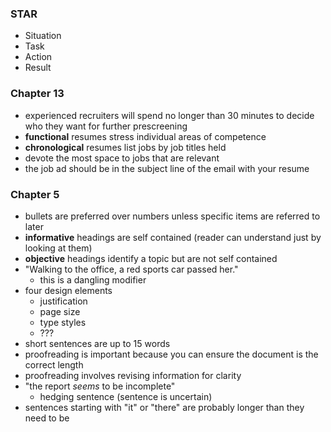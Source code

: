 ### STAR
- Situation
- Task
- Action
- Result
### Chapter 13
- experienced recruiters will spend no longer than 30 minutes to decide who they want for further prescreening
- **functional** resumes stress individual areas of competence
- **chronological** resumes list jobs by job titles held
- devote the most space to jobs that are relevant
- the job ad should be in the subject line of the email with your resume
### Chapter 5
- bullets are preferred over numbers unless specific items are referred to later
- **informative** headings are self contained (reader can understand just by looking at them)
- **objective** headings identify a topic but are not self contained
- "Walking to the office, a red sports car passed her."
	- this is a dangling modifier
- four design elements
	- justification
	- page size
	- type styles
	- ???
- short sentences are up to 15 words
- proofreading is important because you can ensure the document is the correct length
- proofreading involves revising information for clarity
- "the report *seems* to be incomplete"
	- hedging sentence (sentence is uncertain)
- sentences starting with "it" or "there" are probably longer than they need to be